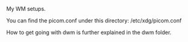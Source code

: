 My WM setups. 


You can find the picom.conf under this directory: /etc/xdg/picom.conf


How to get going with dwm is further explained in the dwm folder.

